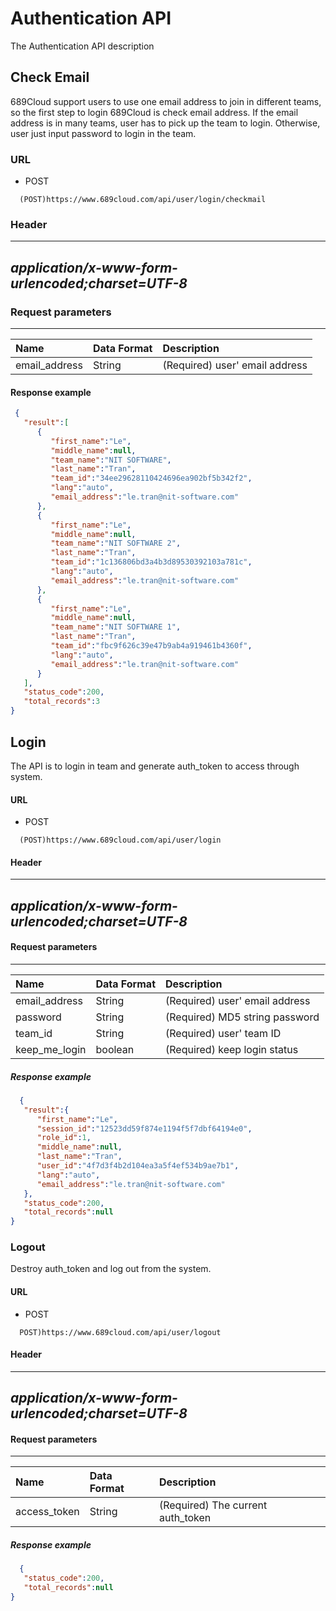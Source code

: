 # Authentication API
  The Authentication API description


## Check Email

689Cloud support users to use one email address to join in different teams, so the first step to login 689Cloud is check email address. If the email address is in many teams, user has to pick up the team to login. Otherwise, user just input password to login in the team.


### URL
- POST
```` URL
  (POST)https://www.689cloud.com/api/user/login/checkmail
````


### Header

  --------------------------------------------------------------------------------------------------
  *application/x-www-form-urlencoded;charset=UTF-8*
  --------------------------------------------------------------------------------------------------

### Request parameters

  ---------------------------------------------------------------------------- --------------------------------------------------------------------------------- -----------------------
| Name | Data Format | Description |
|:---|:---|:---|
| email_address | String | (Required) user' email address |


#### Response example
```json
 {  
   "result":[  
      {  
         "first_name":"Le",
         "middle_name":null,
         "team_name":"NIT SOFTWARE",
         "last_name":"Tran",
         "team_id":"34ee29628110424696ea902bf5b342f2",
         "lang":"auto",
         "email_address":"le.tran@nit-software.com"
      },
      {  
         "first_name":"Le",
         "middle_name":null,
         "team_name":"NIT SOFTWARE 2",
         "last_name":"Tran",
         "team_id":"1c136806bd3a4b3d89530392103a781c",
         "lang":"auto",
         "email_address":"le.tran@nit-software.com"
      },
      {  
         "first_name":"Le",
         "middle_name":null,
         "team_name":"NIT SOFTWARE 1",
         "last_name":"Tran",
         "team_id":"fbc9f626c39e47b9ab4a919461b4360f",
         "lang":"auto",
         "email_address":"le.tran@nit-software.com"
      }
   ],
   "status_code":200,
   "total_records":3
}
```

## Login

The API is to login in team and generate auth_token to access through system.

#### URL
- POST
```` URL
  (POST)https://www.689cloud.com/api/user/login
````

#### Header

  --------------------------------------------------------------------------------------------------
  *application/x-www-form-urlencoded;charset=UTF-8*
  --------------------------------------------------------------------------------------------------

#### Request parameters

  -------------------------------------------------------------------------- --------------------------------------------------------------------------------- ----------------------------------------------------------------------------------------
| Name | Data Format | Description |
|:---|:---|:---|
| email_address | String | (Required) user' email address |
| password | String | (Required) MD5 string password |
| team_id | String | (Required) user' team ID |
| keep_me_login | boolean | (Required) keep login status |



##### Response example

```json
  {  
   "result":{  
      "first_name":"Le",
      "session_id":"12523dd59f874e1194f5f7dbf64194e0",
      "role_id":1,
      "middle_name":null,
      "last_name":"Tran",
      "user_id":"4f7d3f4b2d104ea3a5f4ef534b9ae7b1",
      "lang":"auto",
      "email_address":"le.tran@nit-software.com"
   },
   "status_code":200,
   "total_records":null
}
```


### Logout

Destroy auth_token and log out from the system.

#### URL
- POST
```` URL
  POST)https://www.689cloud.com/api/user/logout
````


#### Header

  --------------------------------------------------------------------------------------------------
  *application/x-www-form-urlencoded;charset=UTF-8*
  --------------------------------------------------------------------------------------------------

#### Request parameters

  -------------------------------------------------------------------------- --------------------------------------------------------------------------------- ----------------------------------------------------------------------------------------
| Name | Data Format | Description |
|:---|:---|:---|
| access_token | String | (Required) The current auth_token |



##### Response example

```json
  {  
   "status_code":200,
   "total_records":null
}
```